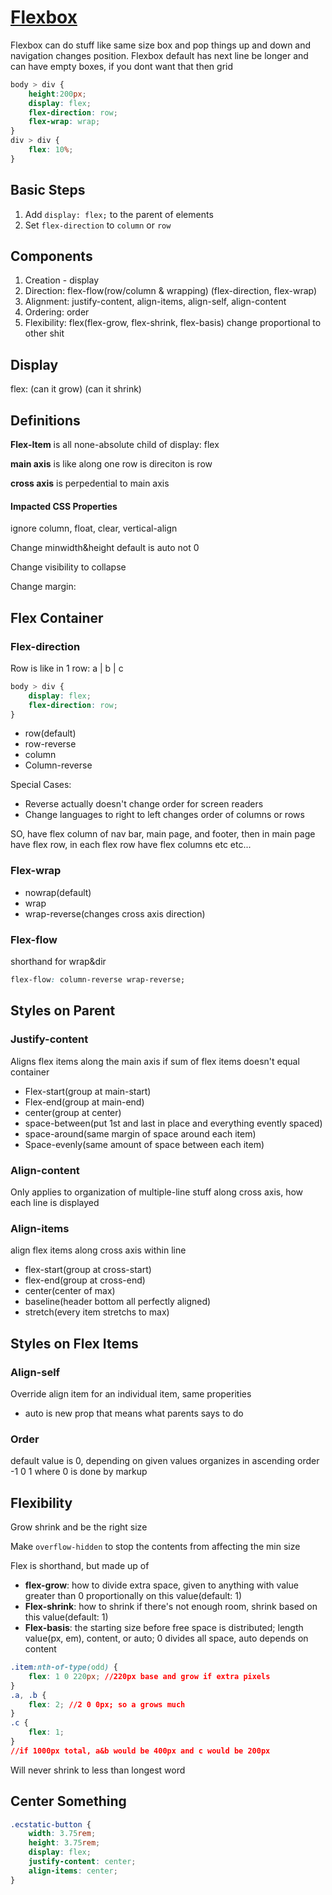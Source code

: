 # [Flexbox](https://yoksel.github.io/flex-cheatsheet/)

Flexbox can do stuff like same size box and pop things up and down and navigation changes position. Flexbox default has next line be longer and can have empty boxes, if you dont want that then grid

```css
body > div {
    height:200px;
    display: flex;
    flex-direction: row;
    flex-wrap: wrap;
}
div > div {
    flex: 10%;
}
```

## Basic Steps

1. Add `display: flex;` to the parent of elements
2. Set `flex-direction` to `column` or `row`

## Components

1. Creation - display
2. Direction: flex-flow(row/column & wrapping) (flex-direction, flex-wrap)
3. Alignment: justify-content, align-items, align-self, align-content
4. Ordering: order
5. Flexibility: flex(flex-grow, flex-shrink, flex-basis) change proportional to other shit

## Display

flex: (can it grow) (can it shrink)

## Definitions

**Flex-Item** is all none-absolute child of display: flex

**main axis** is like along one row is direciton is row

**cross axis** is perpedential to main axis

#### Impacted CSS Properties

ignore column, float, clear, vertical-align

Change minwidth&height default is auto not 0

Change visibility to collapse

Change margin: 

## Flex Container

### Flex-direction

Row is like in 1 row:  a | b | c

```css
body > div {
    display: flex;
    flex-direction: row;
}
```

- row(default)
- row-reverse
- column
- Column-reverse 

Special Cases: 

- Reverse actually doesn't change order for screen readers
- Change languages to right to left changes order of columns or rows 

SO, have flex column of nav bar, main page, and footer, then in main page have flex row, in each flex row have flex columns etc etc...

### Flex-wrap

- nowrap(default)
- wrap
- wrap-reverse(changes cross axis direction) 

### Flex-flow 

shorthand for wrap&dir

```css
flex-flow: column-reverse wrap-reverse;
```

## Styles on Parent

### Justify-content

Aligns flex items along the main axis if sum of flex items doesn't equal container

- Flex-start(group at main-start)
- Flex-end(group at main-end)
- center(group at center)
- space-between(put 1st and last in place and everything evently spaced)
- space-around(same margin of space around each item)
- Space-evenly(same amount of space between each item)

### Align-content

Only applies to organization of multiple-line stuff along cross axis, how each line is displayed

### Align-items

align flex items along cross axis within line

- flex-start(group at cross-start)
- flex-end(group at cross-end)
- center(center of max)
- baseline(header bottom all perfectly aligned)
- stretch(every item stretchs to max)

## Styles on Flex Items

### Align-self

Override align item for an individual item, same properities

- auto is new prop that means what parents says to do

### Order

default value is 0, depending on given values organizes in ascending order -1 0 1 where 0 is done by markup

## Flexibility

Grow shrink and be the right size

Make `overflow-hidden` to stop the contents from affecting the min size

Flex is shorthand, but made up of

- **flex-grow**: how to divide extra space, given to anything with value greater than 0 proportionally on this value(default: 1)
- **Flex-shrink**: how to shrink if there's not enough room, shrink based on this value(default: 1)
- **Flex-basis**: the starting size before free space is distributed; length value(px, em), content, or auto; 0 divides all space, auto depends on content

```css
.item:nth-of-type(odd) {
    flex: 1 0 220px; //220px base and grow if extra pixels
}
.a, .b {
    flex: 2; //2 0 0px; so a grows much
}
.c {
    flex: 1;
}
//if 1000px total, a&b would be 400px and c would be 200px
```

Will never shrink to less than longest word

## Center Something

```css
.ecstatic-button {
	width: 3.75rem;
	height: 3.75rem;
	display: flex;
	justify-content: center;
	align-items: center;
}
```

